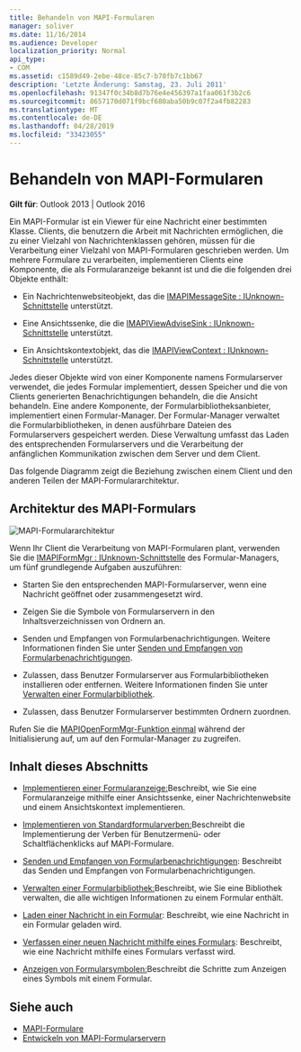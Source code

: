 ```yaml
---
title: Behandeln von MAPI-Formularen
manager: soliver
ms.date: 11/16/2014
ms.audience: Developer
localization_priority: Normal
api_type:
- COM
ms.assetid: c1589d49-2ebe-48ce-85c7-b70fb7c1bb67
description: 'Letzte Änderung: Samstag, 23. Juli 2011'
ms.openlocfilehash: 91347f0c34b8d7b76e4e456397a1faa061f3b2c6
ms.sourcegitcommit: 8657170d071f9bcf680aba50b9c07f2a4fb82283
ms.translationtype: MT
ms.contentlocale: de-DE
ms.lasthandoff: 04/28/2019
ms.locfileid: "33423055"
---
```

# <a name="handling-mapi-forms"></a>Behandeln von MAPI-Formularen

**Gilt für**: Outlook 2013 | Outlook 2016 
  
Ein MAPI-Formular ist ein Viewer für eine Nachricht einer bestimmten Klasse. Clients, die benutzern die Arbeit mit Nachrichten ermöglichen, die zu einer Vielzahl von Nachrichtenklassen gehören, müssen für die Verarbeitung einer Vielzahl von MAPI-Formularen geschrieben werden. Um mehrere Formulare zu verarbeiten, implementieren Clients eine Komponente, die als Formularanzeige bekannt ist und die die folgenden drei Objekte enthält:
  
- Ein Nachrichtenwebsiteobjekt, das die [IMAPIMessageSite : IUnknown-Schnittstelle](imapimessagesiteiunknown.md) unterstützt. 
    
- Eine Ansichtssenke, die die [IMAPIViewAdviseSink : IUnknown-Schnittstelle](imapiviewadvisesinkiunknown.md) unterstützt. 
    
- Ein Ansichtskontextobjekt, das die [IMAPIViewContext : IUnknown-Schnittstelle](imapiviewcontextiunknown.md) unterstützt. 
    
Jedes dieser Objekte wird von einer Komponente namens Formularserver verwendet, die jedes Formular implementiert, dessen Speicher und die von Clients generierten Benachrichtigungen behandeln, die die Ansicht behandeln. Eine andere Komponente, der Formularbibliotheksanbieter, implementiert einen Formular-Manager. Der Formular-Manager verwaltet die Formularbibliotheken, in denen ausführbare Dateien des Formularservers gespeichert werden. Diese Verwaltung umfasst das Laden des entsprechenden Formularservers und die Verarbeitung der anfänglichen Kommunikation zwischen dem Server und dem Client.
  
Das folgende Diagramm zeigt die Beziehung zwischen einem Client und den anderen Teilen der MAPI-Formulararchitektur.
  
## <a name="mapi-form-architecture"></a>Architektur des MAPI-Formulars
  
![MAPI-Formulararchitektur](media/forms01.gif "MAPI-Formulararchitektur")
  
Wenn Ihr Client die Verarbeitung von MAPI-Formularen plant, verwenden Sie die [IMAPIFormMgr : IUnknown-Schnittstelle](imapiformmgriunknown.md) des Formular-Managers, um fünf grundlegende Aufgaben auszuführen: 
  
- Starten Sie den entsprechenden MAPI-Formularserver, wenn eine Nachricht geöffnet oder zusammengesetzt wird.
    
- Zeigen Sie die Symbole von Formularservern in den Inhaltsverzeichnissen von Ordnern an.
    
- Senden und Empfangen von Formularbenachrichtigungen. Weitere Informationen finden Sie unter [Senden und Empfangen von Formularbenachrichtigungen](sending-and-receiving-form-notifications.md).
    
- Zulassen, dass Benutzer Formularserver aus Formularbibliotheken installieren oder entfernen. Weitere Informationen finden Sie unter [Verwalten einer Formularbibliothek](maintaining-a-form-library.md).
    
- Zulassen, dass Benutzer Formularserver bestimmten Ordnern zuordnen.
    
Rufen Sie die [MAPIOpenFormMgr-Funktion einmal](mapiopenformmgr.md) während der Initialisierung auf, um auf den Formular-Manager zu zugreifen. 
  
## <a name="in-this-section"></a>Inhalt dieses Abschnitts

- [Implementieren einer Formularanzeige:](implementing-a-form-viewer.md)Beschreibt, wie Sie eine Formularanzeige mithilfe einer Ansichtssenke, einer Nachrichtenwebsite und einem Ansichtskontext implementieren.
    
- [Implementieren von Standardformularverben:](implementing-standard-form-verbs.md)Beschreibt die Implementierung der Verben für Benutzermenü- oder Schaltflächenklicks auf MAPI-Formulare.
    
- [Senden und Empfangen von Formularbenachrichtigungen](sending-and-receiving-form-notifications.md): Beschreibt das Senden und Empfangen von Formularbenachrichtigungen.
    
- [Verwalten einer Formularbibliothek:](maintaining-a-form-library.md)Beschreibt, wie Sie eine Bibliothek verwalten, die alle wichtigen Informationen zu einem Formular enthält.
    
- [Laden einer Nachricht in ein Formular](loading-a-message-into-a-form.md): Beschreibt, wie eine Nachricht in ein Formular geladen wird.
    
- [Verfassen einer neuen Nachricht mithilfe eines Formulars](composing-a-new-message-by-using-a-form.md): Beschreibt, wie eine Nachricht mithilfe eines Formulars verfasst wird.
    
- [Anzeigen von Formularsymbolen:](displaying-form-icons.md)Beschreibt die Schritte zum Anzeigen eines Symbols mit einem Formular.
    
## <a name="see-also"></a>Siehe auch

- [MAPI-Formulare](mapi-forms.md)
- [Entwickeln von MAPI-Formularservern](developing-mapi-form-servers.md)

